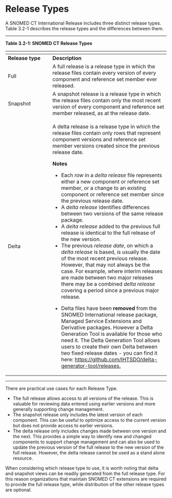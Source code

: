 # Release Types

A SNOMED CT International Release includes three distinct release types. Table 3.2-1 describes the release types and the differences between them.

***

**Table 3.2-1: SNOMED CT Release Types**

<table data-header-hidden data-full-width="true"><thead><tr><th width="123.296875"></th><th></th></tr></thead><tbody><tr><td><strong>Release type</strong></td><td><strong>Description</strong></td></tr><tr><td>Full</td><td>A full release is a release type in which the release files contain every version of every component and reference set member ever released.</td></tr><tr><td>Snapshot</td><td>A snapshot release is a release type in which the release files contain only the most recent version of every component and reference set member released, as at the release date.</td></tr><tr><td>Delta</td><td><p>A delta release is a release type in which the release files contain only rows that represent component versions and reference set member versions created since the previous release date. </p><p></p><p><strong>Notes</strong></p><ul><li>Each <em>row</em> in a <em>delta release</em> file represents either a new component or reference set member, or a change to an existing component or reference set member since the previous release date.</li><li>A <em>delta release</em> identifies differences between two versions of the same release package. </li><li>A <em>delta release</em> added to the previous full release is identical to the full release of the new version.</li><li>The previous <em>release date</em>, on which a <em>delta release</em> is based, is usually the date of the most recent previous release. However, that may not always be the case. For example, where interim releases are made between two major releases there may be a combined <em>delta release</em> covering a period since a previous major release<em>.</em> </li></ul><ul><li>Delta files have been <strong>removed</strong> from the SNOMED International release package, Managed Service Extensions and Derivative packages.  However a Delta Generation Tool is available for those who need it. The Delta Generation Tool allows users to create their own Delta between two fixed release dates - you can find it here: <a href="https://github.com/IHTSDO/delta-generator-tool/releases">https://github.com/IHTSDO/delta-generator-tool/releases.</a></li></ul></td></tr></tbody></table>

***

There are practical use cases for each Release Type.

* The full release allows access to all versions of the release. This is valuable for reviewing data entered using earlier versions and more generally supporting change management.
* The snapshot release only includes the latest version of each component. This can be useful to optimize access to the current version but does not provide access to earlier versions.
* The delta release only includes changes made between one version and the next. This provides a simple way to identify new and changed components to support change management and can also be used to update the previous version of the full release to the new version of the full release. However, the delta release cannot be used as a stand alone resource.

When considering which release type to use, it is worth noting that delta and snapshot views can be readily generated from the full release type. For this reason organizations that maintain SNOMED CT extensions are required to provide the full release type, while distribution of the other release types are optional.
